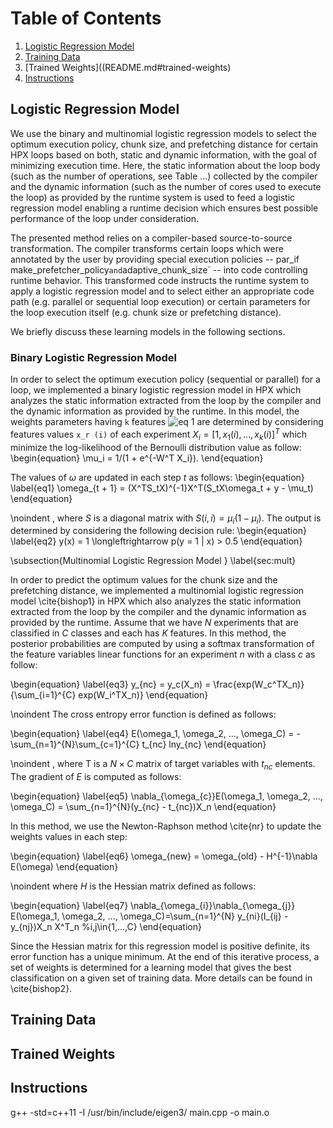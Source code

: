 
# Table of Contents
1. [Logistic Regression Model](README.md#hpx-clangtool)
2. [Training Data](README.md#training-data)
3. [Trained Weights]((README.md#trained-weights)
4. [Instructions](README.md#instructions)

## Logistic Regression Model

We use the binary and multinomial logistic regression models to select the optimum execution policy, chunk size, and prefetching distance for certain HPX loops based on both, static and dynamic information, with the goal of minimizing execution time. Here, the static information about the loop body (such as the number of operations, see Table ...) collected by the compiler and the dynamic information (such as the number of cores used to execute the loop) as provided by the runtime system is used to feed a logistic regression model enabling a runtime decision which ensures best possible performance of the loop under consideration. 

The presented method relies on a compiler-based source-to-source transformation. The compiler transforms certain loops which were annotated by the user by providing special execution policies -- par_if` `make_prefetcher_policy` and `adaptive_chunk_size` -- into code controlling runtime behavior. This transformed code instructs the runtime system to apply a logistic regression model and to select either an appropriate code path (e.g. parallel or sequential loop execution) or certain parameters for the loop execution itself (e.g. chunk size or prefetching distance).

We briefly discuss these learning models in the following sections. 

### Binary Logistic Regression Model

In order to select the optimum execution policy (sequential or parallel) for a loop, we implemented a binary logistic regression model in HPX which analyzes the static information extracted from the loop by the compiler and the dynamic information as provided by the runtime. In this model, the weights parameters having `k` features ![eq 1](https://latex.codecogs.com/gif.download?W%5ET%20%3D%20%5B%5Comega%20_1%2C%20%5Comega%20_2%2C%20...%2C%20%5Comega%20_%7Bk%7D%5D) are determined by considering features values `x_r (i)` of each experiment $X_i = [1, x_1 (i), ..., x_{k} (i)]^T$ which minimize the log-likelihood of the Bernoulli distribution value as follow:
\begin{equation} 
\mu_i = 1/(1 + e^{-W^T X_i}). 
\end{equation}
 
The values of $\omega$ are updated in each step $t$ as follows:
\begin{equation} \label{eq1}
\omega_{t + 1} = (X^TS_tX)^{-1}X^T(S_tX\omega_t + y - \mu_t)
\end{equation}

\noindent
, where $S$ is a diagonal matrix with $S(i, i) = \mu_i(1 - \mu_i)$. The output is determined by considering the following decision rule:
\begin{equation} 
\label{eq2}
y(x) = 1 \longleftrightarrow p(y = 1 | x) > 0.5
\end{equation}

\subsection{Multinomial Logistic Regression Model }
\label{sec:mult}

In order to predict the optimum values for the chunk size and the prefetching distance, we implemented a multinomial logistic regression model \cite{bishop1} in HPX which also analyzes the static information extracted from the loop by the compiler and the dynamic information as provided by the runtime. Assume that we have $N$ experiments that are classified in $C$ classes and each has $K$ features. In this method, the posterior probabilities are computed by using a softmax transformation of the feature variables linear functions for an experiment $n$ with a class $c$ as follow:

\begin{equation}
\label{eq3}
y_{nc} = y_c(X_n) = \frac{exp(W_c^TX_n)}{\sum_{i=1}^{C} exp(W_i^TX_n)}
\end{equation}

\noindent
The cross entropy error function is defined as follows:

\begin{equation}
\label{eq4}
E(\omega_1, \omega_2, ..., \omega_C) = -\sum_{n=1}^{N}\sum_{c=1}^{C} t_{nc} lny_{nc}
\end{equation}

\noindent
, where T is a $N\times C$ matrix of target variables with $t_{nc}$ elements. The gradient of $E$ is computed as follows:

\begin{equation}
\label{eq5}
\nabla_{\omega_{c}}E(\omega_1, \omega_2, ..., \omega_C) = \sum_{n=1}^{N}(y_{nc} - t_{nc})X_n
\end{equation}

In this method, we use the Newton-Raphson method \cite{nr} to update the weights values in each step:

\begin{equation}
\label{eq6}
\omega_{new} = \omega_{old} - H^{-1}\nabla E(\omega)
\end{equation}

\noindent
where $H$ is the Hessian matrix defined as follows:

\begin{equation}
\label{eq7}
\nabla_{\omega_{i}}\nabla_{\omega_{j}} E(\omega_1, \omega_2, ..., \omega_C)=\sum_{n=1}^{N} y_{ni}(I_{ij} - y_{nj})X_n X^T_n %i,j\in\{1,...,C\}
\end{equation}

Since the Hessian matrix for this regression model is positive definite, its error function has a unique minimum. At the end of this iterative process, a set of weights is determined for a learning model that gives the best classification on a given set of training data. More details can be found in \cite{bishop2}. 







## Training Data 

## Trained Weights

## Instructions

g++ -std=c++11 -I /usr/bin/include/eigen3/ main.cpp -o main.o